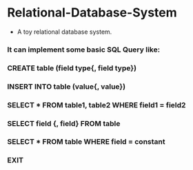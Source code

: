 # Relational-Database-System
* A toy relational database system. 
### It can implement some basic SQL Query like:
### CREATE table (field type{, field type})
### INSERT INTO table (value{, value})
### SELECT * FROM table1, table2 WHERE field1 = field2
### SELECT field {, field} FROM table
### SELECT * FROM table WHERE field = constant 
### EXIT
